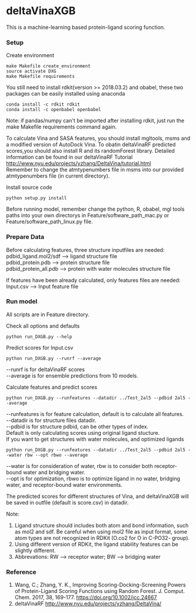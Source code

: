 # deltaVinaXGB
This is a machine-learning based protein-ligand scoring function.
### Setup
Create environment
```
make Makefile create_environment
source activate DXG
make Makefile requirements
```
You still need to install rdkit(version >= 2018.03.2) and obabel, these two packages can be easily installed using anaconda

```
conda install -c rdkit rdkit
conda install -c openbabel openbabel
```
Note: if pandas/numpy can't be imported after installing rdkit, just run the make Makefile requirements command again. <br>

To calculate Vina and SASA features, you should install mgltools, msms and a modified version of AutoDock Vina. To obatin deltaVinaRF predicted scores,you should also install R and its randomForest library. Detailed information can be found in our deltaVinaRF Tutorial http://www.nyu.edu/projects/yzhang/DeltaVina/tutorial.html <br>
Remember to change the atmtypenumbers file in msms into our provided atmtypenumbers file (in current directory). <br>

Install source code
```
python setup.py install
```
Before running model, remember change the python, R, obabel, mgl tools paths into your own directorys in Feature/software_path_mac.py or Feature/software_path_linux.py file. <br>

### Prepare Data
Before calculating features, three structure inputfiles are needed:<br>
pdbid_ligand.mol2/sdf         --> ligand structure file<br>
pdbid_protein.pdb             --> protein structure file<br>
pdbid_protein_all.pdb         --> protein with water molecules structure file<br>

If features have been already calculated, only features files are needed: <br>
Input.csv                     --> Input feature file <br>

### Run model

All scripts are in Feature directory.<br>

Check all options and defaults
```
python run_DXGB.py --help
```
Predict scores for Input.csv
```
python run_DXGB.py --runrf --average
```
--runrf is for deltaVinaRF scores <br>
--average is for ensemble predictions from 10 models.<br>

Calculate features and predict scores
```
python run_DXGB.py --runfeatures --datadir ../Test_2al5 --pdbid 2al5 --average
```
--runfeatures is for feature calculation, default is to calculate all features.<br>
--datadir is for structure files datadir.<br>
--pdbid is for structure pdbid, can be other types of index.<br>
Default is only calculating scores using original ligand stucture. <br>
If you want to get structures with water molecules, and optimized ligands
```
python run_DXGB.py --runfeatures --datadir ../Test_2al5 --pdbid 2al5 --water rbw --opt rbwo --average 
``` 
--water is for consideration of water, rbw is to consider both receptor-bound water and bridging water. <br>
--opt is for optimization, rbwo is to optimize ligand in no water, bridging water, and receptor-bound water environments.<br>

The predicted scores for different structures of Vina, and deltaVinaXGB will be saved in outfile (default is score.csv) in datadir.<br>

Note:
1) Ligand structure should includes both atom and bond information, such as mol2 and sdf. Be careful when using mol2 file as input format, some atom types are not recognized in RDKit (O.co2 for O in C-PO32- group). 
2) Using different version of RDKit, the ligand stability features can be slightly different.
3) Abbrevations: RW --> receptor water; BW --> bridging water

### Reference
1. Wang, C.; Zhang, Y. K., Improving Scoring-Docking-Screening Powers of Protein-Ligand Scoring Functions using Random Forest. J. Comput. Chem. 2017, 38, 169-177. https://doi.org/10.1002/jcc.24667
2. deltaVinaRF http://www.nyu.edu/projects/yzhang/DeltaVina/




